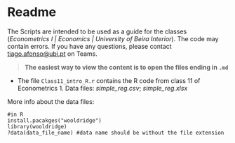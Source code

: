# Readme

The Scripts are intended to be used as a guide for the classes (*Econometrics I | Economics | University of Beira Interior*).
The code may contain errors. If you have any questions, please contact tiago.afonso@ubi.pt on Teams.

> **The easiest way to view the content is to open the files ending in `.md`**

- The file `Class11_intro_R.r` contains the R code from class 11 of Econometrics 1. Data files: *simple_reg.csv*; *simple_reg.xlsx*


More info about the data files:

```{r}
#in R
install.pacakges("wooldridge")
library(wooldridge)
?data(data_file_name) #data name should be without the file extension
```
